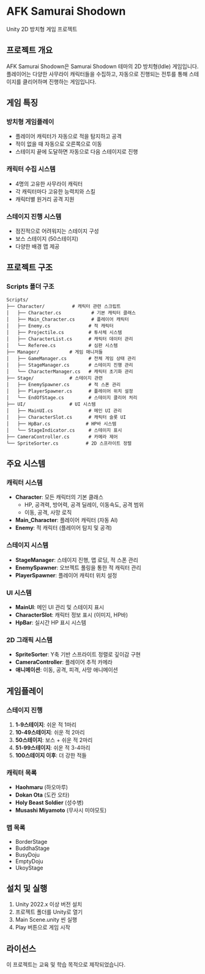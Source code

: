 # AFK Samurai Shodown

Unity 2D 방치형 게임 프로젝트

## 프로젝트 개요

AFK Samurai Shodown은 Samurai Shodown 테마의 2D 방치형(Idle) 게임입니다. 플레이어는 다양한 사무라이 캐릭터들을 수집하고, 자동으로 진행되는 전투를 통해 스테이지를 클리어하며 진행하는 게임입니다.

## 게임 특징

### 방치형 게임플레이
- 플레이어 캐릭터가 자동으로 적을 탐지하고 공격
- 적이 없을 때 자동으로 오른쪽으로 이동
- 스테이지 끝에 도달하면 자동으로 다음 스테이지로 진행

### 캐릭터 수집 시스템
- 4명의 고유한 사무라이 캐릭터
- 각 캐릭터마다 고유한 능력치와 스킬
- 캐릭터별 원거리 공격 지원

### 스테이지 진행 시스템
- 점진적으로 어려워지는 스테이지 구성
- 보스 스테이지 (50스테이지)
- 다양한 배경 맵 제공

## 프로젝트 구조

### Scripts 폴더 구조

```
Scripts/
├── Character/          # 캐릭터 관련 스크립트
│   ├── Character.cs           # 기본 캐릭터 클래스
│   ├── Main_Character.cs      # 플레이어 캐릭터
│   ├── Enemy.cs              # 적 캐릭터
│   ├── Projectile.cs         # 투사체 시스템
│   ├── CharacterList.cs      # 캐릭터 데이터 관리
│   └── Referee.cs            # 심판 시스템
├── Manager/           # 게임 매니저들
│   ├── GameManager.cs        # 전체 게임 상태 관리
│   ├── StageManager.cs       # 스테이지 진행 관리
│   └── CharacterManager.cs   # 캐릭터 초기화 관리
├── Stage/             # 스테이지 관련
│   ├── EnemySpawner.cs       # 적 스폰 관리
│   ├── PlayerSpawner.cs      # 플레이어 위치 설정
│   └── EndOfStage.cs         # 스테이지 클리어 처리
├── UI/                # UI 시스템
│   ├── MainUI.cs             # 메인 UI 관리
│   ├── CharacterSlot.cs      # 캐릭터 슬롯 UI
│   ├── HpBar.cs             # HP바 시스템
│   └── StageIndicator.cs     # 스테이지 표시
├── CameraController.cs       # 카메라 제어
└── SpriteSorter.cs          # 2D 스프라이트 정렬
```

## 주요 시스템

### 캐릭터 시스템
- **Character**: 모든 캐릭터의 기본 클래스
  - HP, 공격력, 방어력, 공격 딜레이, 이동속도, 공격 범위
  - 이동, 공격, 사망 로직
- **Main_Character**: 플레이어 캐릭터 (자동 AI)
- **Enemy**: 적 캐릭터 (플레이어 탐지 및 공격)

### 스테이지 시스템
- **StageManager**: 스테이지 진행, 맵 로딩, 적 스폰 관리
- **EnemySpawner**: 오브젝트 풀링을 통한 적 캐릭터 관리
- **PlayerSpawner**: 플레이어 캐릭터 위치 설정

### UI 시스템
- **MainUI**: 메인 UI 관리 및 스테이지 표시
- **CharacterSlot**: 캐릭터 정보 표시 (이미지, HP바)
- **HpBar**: 실시간 HP 표시 시스템

### 2D 그래픽 시스템
- **SpriteSorter**: Y축 기반 스프라이트 정렬로 깊이감 구현
- **CameraController**: 플레이어 추적 카메라
- **애니메이션**: 이동, 공격, 피격, 사망 애니메이션

## 게임플레이

### 스테이지 진행
1. **1-9스테이지**: 쉬운 적 1마리
2. **10-49스테이지**: 쉬운 적 2마리
3. **50스테이지**: 보스 + 쉬운 적 2마리
4. **51-99스테이지**: 쉬운 적 3-4마리
5. **100스테이지 이후**: 더 강한 적들

### 캐릭터 목록
- **Haohmaru** (하오마루)
- **Dokan Ota** (도칸 오타)
- **Holy Beast Soldier** (성수병)
- **Musashi Miyamoto** (무사시 미야모토)

### 맵 목록
- BorderStage
- BuddhaStage
- BusyDoju
- EmptyDoju
- UkoyStage

## 설치 및 실행

1. Unity 2022.x 이상 버전 설치
2. 프로젝트 폴더를 Unity로 열기
3. Main Scene.unity 씬 실행
4. Play 버튼으로 게임 시작

## 라이선스

이 프로젝트는 교육 및 학습 목적으로 제작되었습니다.
